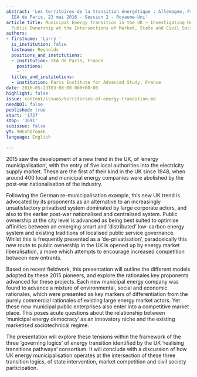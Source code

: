 ```yaml
---
abstract: 'Les territoires de la transition énergétique : Allemagne, France, Royaume-Uni.
  IEA de Paris, 23 mai 2016 - Session 2 - Royaume-Uni'
article_title: Municipal Energy Transition in the UK – Investigating New Forms of
  Public Ownership at the Intersections of Market, State and Civil Society
authors:
- firstname: 'Larry '
  is_institution: false
  lastname: Reynolds
  positions_and_institutions:
  - institution: IEA de Paris, France
    positions:
    - ''
  titles_and_institutions:
  - institution: Paris Institute for Advanced Study, France
date: 2016-05-23T03:00:00.000+00:00
highlight: false
issue: content/issues/territories-of-energy-transition.md
needDOI: false
published: true
start: '1727'
stop: '3691'
subissue: false
yt: 90EvhD7ou4E
language: English

---
```

2015 saw the development of a new trend in the UK, of ‘energy municipalisation’, with the entry of five local authorities into the electricity supply market. These are the first of their kind in the UK since 1948, when around 400 local and municipal energy companies were abolished by the post-war nationalisation of the industry. 

Following the German re-municipalisation example, this new UK trend is advocated by its proponents as an alternative to an increasingly unsatisfactory privatised system dominated by large corporate actors, and also to the earlier post-war nationalised and centralised system. Public ownership at the city level is advanced as being best suited to optimise affinities between an emerging smart and ‘distributed’ low-carbon energy system and existing traditions of localised public service governance. Whilst this is frequently presented as a ‘de-privatisation’, paradoxically this new route to public ownership in the UK is opened up by energy market liberalisation, a move which attempts to encourage increased competition between new entrants. 

Based on recent fieldwork, this presentation will outline the different models adopted by these 2015 pioneers, and explore the rationales key proponents advanced for these projects. Each new municipal energy company was found to advance a mixture of environmental, social and economic rationales, which were presented as key markers of differentiation from the purely commercial rationales of existing large energy market actors. Yet these new municipal public enterprises also enter into a competitive market place. This poses acute questions about the relationship between ‘municipal energy democracy’ as an innovatory niche and the existing marketised sociotechnical regime. 

The presentation will explore these tensions within the framework of the three ‘governing logics’ of energy transition identified by the UK ‘realising transitions pathways’ consortium. It will conclude with a discussion of how UK energy municipalisation operates at the intersection of these three transition logics, of state intervention, market competition and civil society participation.

<Youtube yt="90EvhD7ou4E" caption="Municipal Energy Transition in the UK" start="1727" stop="3691"></Youtube>